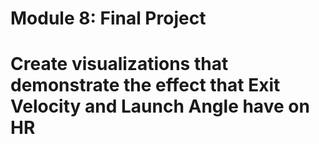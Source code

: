 # Module 8: Final Project
 # Create visualizations that demonstrate the effect that Exit Velocity and Launch Angle have on HR
